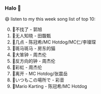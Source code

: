 

### Halo 👋

😄 listen to my this week song list of top 10:

0. 🌈不找了 - 郭旭
1. 🌈无人知晓 - 田馥甄
2. 🌈几点 - 陈冠希/MC Hotdog/MC仁/李璨琛
3. 🌈斑马斑马 - 房东的猫
4. 🌈大笨钟 - 周杰伦
5. 🌈反方向的钟 - 周杰伦
6. 🌈彩虹 - 周杰伦
7. 🌈离开 - MC Hotdog/张震岳
8. 🌈いつもこの場所で - 彩音
9. 🌈Mario Karting - 陈冠希/MC Hotdog


